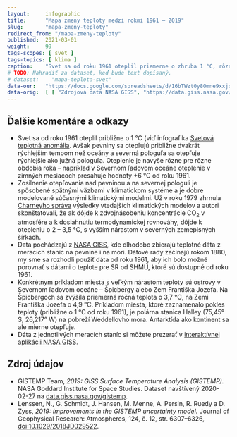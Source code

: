 ```yaml
---
layout:     infographic
title:      "Mapa zmeny teploty medzi rokmi 1961 – 2019"
slug:       "mapa-zmeny-teploty"
redirect_from: "/mapa-zmeny-teploty"
published:  2021-03-01
weight:     99
tags-scopes: [ svet ]
tags-topics: [ klima ]
caption:    "Svet sa od roku 1961 oteplil priemerne o zhruba 1 °C, rôzne miesta sa ale otepľujú rôznou rýchlosťou. Kým pre väčšinu oceánov oteplenie nepresiahlo 0,8 °C, väčšina pevniny sa otepľuje rýchlejšie. K najväčšiemu otepleniu, ktoré za posledných 60 rokov presiahlo 4 °C, dochádza v Severnom ľadovom oceáne."
# TODO: Nahradiť za dataset, keď bude text dopísaný.
# dataset:    "mapa-teplota-svet"
data-our:   "https://docs.google.com/spreadsheets/d/16bTWzt0y8Omne9xxjd3o1rpszF764ATaC5UpFO5Zd7I/edit?usp=sharing"
data-orig:  [ [ "Zdrojová data NASA GISS", "https://data.giss.nasa.gov/gistemp/maps/index_v4.html" ] ]
---
```


## Ďalšie komentáre a odkazy

* Svet sa od roku 1961 oteplil približne o 1 °C (viď infografika [Svetová teplotná anomália](/infografiky/teplotna-anomalia). Avšak pevniny sa otepľujú približne dvakrát rýchlejším tempom než oceány a severná pologuľa sa otepľuje rýchlejšie ako južná pologuľa. Oteplenie je navyše rôzne pre rôzne obdobia roka – napríklad v Severnom ľadovom oceáne oteplenie v zimných mesiacoch presahuje hodnoty +6 °C od roku 1961.
* Zosilnenie otepľovania nad pevninou a na severnej pologuli je spôsobené spätnými väzbami v klimatickom systéme a je dobre modelované súčasnými klimatickými modelmi. Už v roku 1979 zhrnula [Charneyho správa](/studie/1979-charneyho-sprava) výsledky vtedajších klimatických modelov a autori skonštatovali, že ak dôjde k zdvojnásobeniu koncentrácie CO<sub>2</sub> v atmosfére a k dosiahnutiu termodynamickej rovnováhy, dôjde k otepleniu o 2 – 3,5 °C, s vyšším nárastom v severných zemepisných šírkach.
* Data pochádzajú z [NASA GISS](https://data.giss.nasa.gov/gistemp/), kde dlhodobo zbierajú teplotné dáta z meracích staníc na pevnine i na mori. Dátové rady začínajú rokom 1880, my sme sa rozhodli použiť dáta od roku 1961, aby ich bolo možné porovnať s dátami o teplote pre SR od SHMÚ, ktoré sú dostupné od roku 1961.
* Konkrétnym príkladom miesta s veľkým nárastom teploty sú ostrovy v Severnom ľadovom oceáne – Špicbergy alebo Zem Františka Jozefa. Na Špicbergoch sa zvýšila priemerná ročná teplota o 3,7 °C, na Zemi Františka Jozefa o 4,9 °C. Príkladom miesta, ktoré zaznamenalo pokles teploty (približne o 1 °C od roku 1961), je polárna stanica Halley (75,45° S, 26,217° W) na pobreží Weddellovho mora. Antarktída ako kontinent sa ale mierne otepľuje.
* Dáta z jednotlivých meracích staníc si môžete prezerať v [interaktívnej aplikácii NASA GISS](https://data.giss.nasa.gov/gistemp/station_data_v4_globe/).

## Zdroj údajov

* GISTEMP Team, _2019: GISS Surface Temperature Analysis (GISTEMP)._ NASA Goddard Institute for Space Studies. Dataset navštívený 2020-02-27 na [data.giss.nasa.gov/gistemp](https://data.giss.nasa.gov/gistemp/).
* Lenssen, N., G. Schmidt, J. Hansen, M. Menne, A. Persin, R. Ruedy a D. Zyss, _2019: Improvements in the GISTEMP uncertainty model._ Journal of Geophysical Research: Atmospheres, 124, č. 12, str. 6307–6326, [doi:10.1029/2018JD029522](http://dx.doi.org/10.1029/2018JD029522).
